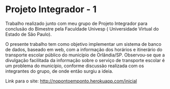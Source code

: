 # Projeto Integrador - 1
 Trabalho realizado junto com meu grupo de Projeto Integrador para conclusão do Bimestre pela Faculdade Univesp ( Universidade Virtual do Estado de São Paulo).
 
 O presente trabalho tem como objetivo implementar um sistema de banco de dados, baseado em web, com a informação dos horários e itinerário do transporte escolar público do município de Orlândia/SP. Observou-se que a divulgação facilitada da informação sobre o serviço de transporte escolar é um problema do município, conforme discussão realizada com os integrantes do grupo, de onde então surgiu a ideia. 
 
 Link para o site: http://nopontoemponto.herokuapp.com/inicial
